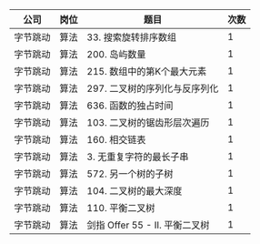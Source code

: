 | 公司   | 岗位 | 题目                        | 次数 |
|------|----|---------------------------|----|
| 字节跳动 | 算法 | 33\. 搜索旋转排序数组             | 1  |
| 字节跳动 | 算法 | 200\. 岛屿数量                | 1  |
| 字节跳动 | 算法 | 215\. 数组中的第K个最大元素         | 1  |
| 字节跳动 | 算法 | 297\. 二叉树的序列化与反序列化        | 1  |
| 字节跳动 | 算法 | 636\. 函数的独占时间             | 1  |
| 字节跳动 | 算法 | 103\. 二叉树的锯齿形层次遍历         | 1  |
| 字节跳动 | 算法 | 160\. 相交链表                | 1  |
| 字节跳动 | 算法 | 3\. 无重复字符的最长子串            | 1  |
| 字节跳动 | 算法 | 572\. 另一个树的子树             | 1  |
| 字节跳动 | 算法 | 104\. 二叉树的最大深度            | 1  |
| 字节跳动 | 算法 | 110\. 平衡二叉树               | 1  |
| 字节跳动 | 算法 | 剑指 Offer 55 \- II\. 平衡二叉树 | 1  |

